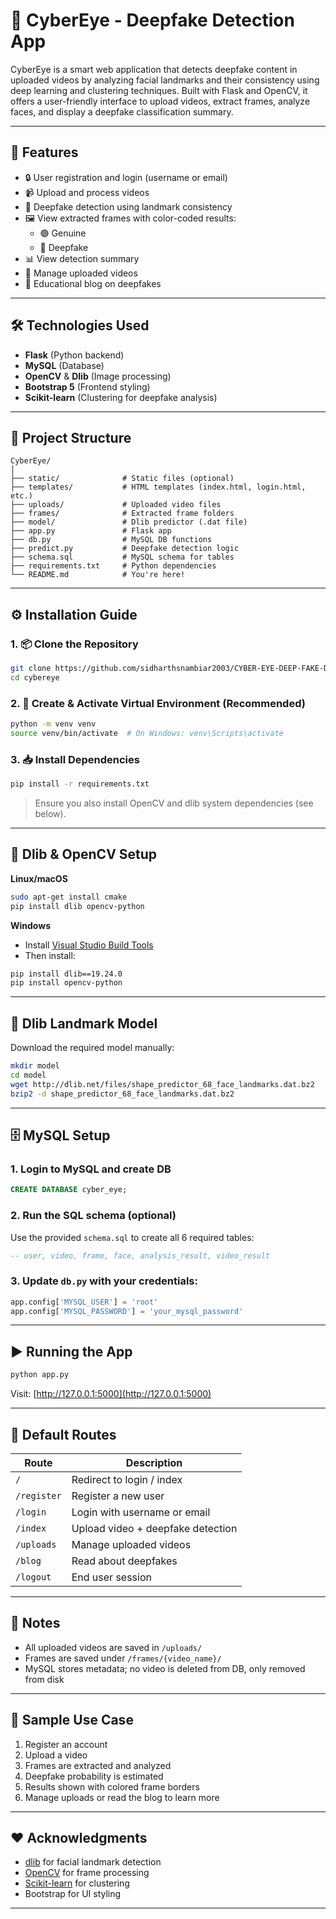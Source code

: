 # 🧠 CyberEye - Deepfake Detection App

CyberEye is a smart web application that detects deepfake content in uploaded videos by analyzing facial landmarks and their consistency using deep learning and clustering techniques. Built with Flask and OpenCV, it offers a user-friendly interface to upload videos, extract frames, analyze faces, and display a deepfake classification summary.

---

## 🚀 Features

- 🔒 User registration and login (username or email)
- 📹 Upload and process videos
- 🧠 Deepfake detection using landmark consistency
- 🖼 View extracted frames with color-coded results:
  - 🟢 Genuine
  - 🔴 Deepfake
- 📊 View detection summary
- 📁 Manage uploaded videos
- 📘 Educational blog on deepfakes

---

## 🛠 Technologies Used

- **Flask** (Python backend)
- **MySQL** (Database)
- **OpenCV** & **Dlib** (Image processing)
- **Bootstrap 5** (Frontend styling)
- **Scikit-learn** (Clustering for deepfake analysis)

---

## 📂 Project Structure

```
CyberEye/
│
├── static/              # Static files (optional)
├── templates/           # HTML templates (index.html, login.html, etc.)
├── uploads/             # Uploaded video files
├── frames/              # Extracted frame folders
├── model/               # Dlib predictor (.dat file)
├── app.py               # Flask app
├── db.py                # MySQL DB functions
├── predict.py           # Deepfake detection logic
├── schema.sql           # MySQL schema for tables
├── requirements.txt     # Python dependencies
└── README.md            # You're here!
```

---

## ⚙️ Installation Guide

### 1. 📦 Clone the Repository

```bash
git clone https://github.com/sidharthsnambiar2003/CYBER-EYE-DEEP-FAKE-DETECTOR.git
cd cybereye
```

### 2. 🐍 Create & Activate Virtual Environment (Recommended)

```bash
python -m venv venv
source venv/bin/activate  # On Windows: venv\Scripts\activate
```

### 3. 📥 Install Dependencies

```bash
pip install -r requirements.txt
```

> Ensure you also install OpenCV and dlib system dependencies (see below).

---

## 🧰 Dlib & OpenCV Setup

**Linux/macOS**
```bash
sudo apt-get install cmake
pip install dlib opencv-python
```

**Windows**
- Install [Visual Studio Build Tools](https://visualstudio.microsoft.com/visual-cpp-build-tools/)
- Then install:
```bash
pip install dlib==19.24.0
pip install opencv-python
```

---

## 🧠 Dlib Landmark Model

Download the required model manually:

```bash
mkdir model
cd model
wget http://dlib.net/files/shape_predictor_68_face_landmarks.dat.bz2
bzip2 -d shape_predictor_68_face_landmarks.dat.bz2
```

---

## 🗄️ MySQL Setup

### 1. Login to MySQL and create DB

```sql
CREATE DATABASE cyber_eye;
```

### 2. Run the SQL schema (optional)

Use the provided `schema.sql` to create all 6 required tables:

```sql
-- user, video, frame, face, analysis_result, video_result
```

### 3. Update `db.py` with your credentials:
```python
app.config['MYSQL_USER'] = 'root'
app.config['MYSQL_PASSWORD'] = 'your_mysql_password'
```

---

## ▶️ Running the App

```bash
python app.py
```

Visit: [http://127.0.0.1:5000](http://127.0.0.1:5000)

---

## 🔐 Default Routes

| Route         | Description                            |
|---------------|----------------------------------------|
| `/`           | Redirect to login / index              |
| `/register`   | Register a new user                    |
| `/login`      | Login with username or email           |
| `/index`      | Upload video + deepfake detection      |
| `/uploads`    | Manage uploaded videos                 |
| `/blog`       | Read about deepfakes                   |
| `/logout`     | End user session                       |

---

## 📌 Notes

- All uploaded videos are saved in `/uploads/`
- Frames are saved under `/frames/{video_name}/`
- MySQL stores metadata; no video is deleted from DB, only removed from disk

---

## 🧪 Sample Use Case

1. Register an account  
2. Upload a video  
3. Frames are extracted and analyzed  
4. Deepfake probability is estimated  
5. Results shown with colored frame borders  
6. Manage uploads or read the blog to learn more

---

## ❤️ Acknowledgments

- [dlib](http://dlib.net/) for facial landmark detection  
- [OpenCV](https://opencv.org/) for frame processing  
- [Scikit-learn](https://scikit-learn.org/) for clustering  
- Bootstrap for UI styling

---
